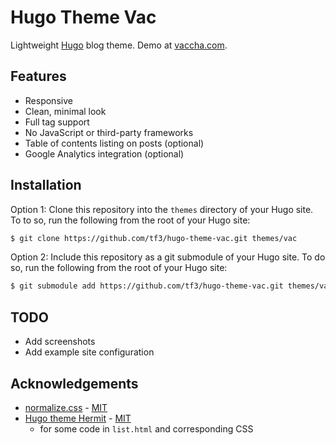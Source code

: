 # Hugo Theme Vac

Lightweight [Hugo](https://gohugo.io) blog theme. Demo at [vaccha.com](https://vaccha.com).

## Features

- Responsive
- Clean, minimal look
- Full tag support
- No JavaScript or third-party frameworks
- Table of contents listing on posts (optional)
- Google Analytics integration (optional)

## Installation

Option 1: Clone this repository into the `themes` directory of your Hugo site. To to so, run the following from the root of your Hugo site:

```bash
$ git clone https://github.com/tf3/hugo-theme-vac.git themes/vac
```

Option 2: Include this repository as a git submodule of your Hugo site. To do so, run the following from the root of your Hugo site:

```bash
$ git submodule add https://github.com/tf3/hugo-theme-vac.git themes/vac
```

## TODO

- Add screenshots
- Add example site configuration

## Acknowledgements

- [normalize.css](https://necolas.github.io/normalize.css/) - [MIT](https://github.com/necolas/normalize.css/blob/master/LICENSE.md)
- [Hugo theme Hermit](https://github.com/Track3/hermit/) - [MIT](https://github.com/Track3/hermit/LICENSE)
  - for some code in `list.html` and corresponding CSS
